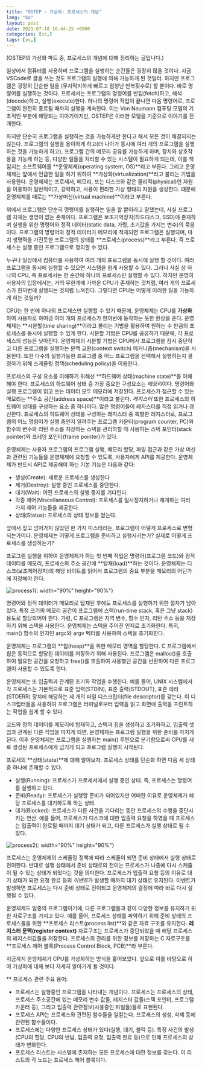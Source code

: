 ```yaml
---
title: "OSTEP - 가상화: 프로세스의 개념"
lang: "ko"
layout: post
date: 2021-07-18 16:44:25 +0900
categories: [os,]
tags: [os,]
---
```


(OSTEP의 가상화 파트 중, 프로세스의 개념에 대해 정리하는 글입니다.)

일상에서 컴퓨터를 사용하며 프로그램을 실행하는 순간들은 굉장히 많을 것이다. 지금 VSCode로 글을 쓰는 것도 프로그램의 실행에 의해 가능하게 된 것일터. 하지만 프로그램은 굉장히 단순한 일을 (무지막지하게 빠르고 엄청난 반복횟수로) 할 뿐이다. 바로 명령어를 실행하는 것이다. 프로세서는 프로그램의 명령어를 반입(fetch)하고, 해석(decode)하고, 실행(execute)한다. 하나의 명령어 작업이 끝나면 다음 명령어로, 프로그램이 완전히 종료될 때까지 실행을 계속한다. 이는 Von Neumann 컴퓨팅 모델의 기초적인 부분에 해당되는 이야기이지만, OSTEP은 이러한 모델을 기준으로 이야기를 전개한다.

하지만 단순히 프로그램을 실행하는 것을 가능하게만 한다고 해서 모든 것이 해결되지는 않는다. 프로그램의 실행을 용이하게 하고(더 나아가 동시에 여러 개의 프로그램을 실행하는 것을 가능하게 하고), 프로그램 간의 메모리 공유를 가능하게 하며, 장치와 상호작용을 가능케 하는 등, 다양한 일들을 처리할 수 있는 시스템이 필요하게 되는데, 이를 책임지는 소프트웨어를 **운영체제(operating system, OS)**라고 부른다. 그리고 운영체제는 앞에서 언급한 일을 하기 위하여 **가상화(virtualization)**라고 불리는 기법을 사용한다. 운영체제는 프로세서, 메모리, 또는 디스크와 같은 물리적(physical)인 자원을 이용하여 일반적이고, 강력하고, 사용이 편리한 가상 형태의 자원을 생성한다. 떄문에 운영체제를 때로는 **가상머신(virtual machine)**이라고 부른다.

위에서 프로그램은 단순히 명령어를 실행하는 일을 할 뿐이라고 말했는데, 사실 프로그램 자체는 생명이 없는 존재이다. 프로그램은 보조기억장치(하드디스크, SSD)에 존재하며 실행을 위한 명령어와 정적 데이터(static data, 가령, 초기값을 가지는 변수)의 묶음이다. 프로그램의 명령어와 정적 데이터가 메모리에 적재되면 프로그램은 실행되며, 마치 생명력을 가진듯한 프로그램의 상태를 **프로세스(process)**라고 부른다. 즉 프로세스는 실행 중인 프로그램으로 정의할 수 있다.

누구나 일상에서 컴퓨터를 사용하여 여러 개의 프로그램을 동시에 실행 할 것이다. 여러 프로그램을 동시에 실행할 수 있으면 시스템을 쉽게 사용할 수 있다. 그러나 사실 상 하나의 CPU, 즉 프로세서는 한 순간에 하나의 프로세스만 실행할 수 있다. 하지만 분명히 사용자의 입장에서는, 거의 무한개에 가까운 CPU가 존재하는 것처럼, 여러 개의 프로세스가 한꺼번에 실행되는 것처럼 느껴진다. 그렇다면 CPU는 어떻게 이러한 일을 가능하게 하는 것일까?

CPU는 한 번에 하나의 프로세스만 실행할 수 있기 때문에, 운영체제는 CPU를 **가상화**하여 사용자로 하여금 여러 개의 프로세스가 한꺼번에 동작하는 듯한 환상을 준다. 운영체제는 **시분할(time sharing)**이라고 불리는 기법을 활용하여 원하는 수 만큼의 프로세스를 동시에 실행할 수 있게 한다. 시분할 기법은 CPU를 공유하기 때문에, 각 프로세스의 성능은 낮아진다. 운영체제의 시분할 기법은 CPU에서 프로그램을 잠시 중단하고 다른 프로그램을 실행하는 문맥 교환(context switch) 메커니즘(mechanism)을 사용한다. 또한 다수의 실행가능한 프로그램 중 어느 프로그램을 선택해서 실행하는지 결정하기 위해 스케쥴링 정책(scheduling policy)을 이용한다.

프로세스의 구성 요소를 이해하기 위해선 **하드웨어 상태(machine state)**를 이해해야 한다. 프로세스의 하드웨어 상태 중 가장 중요한 구성요소는 *메모리*이다. 명령어와 실행 프로그램이 읽고 쓰는 데이터 모두 메모리에 저장된다. 프로세스가 접근할 수 있는 메모리는 **주소 공간(address space)**이라고 불린다. *레지스터* 또한 프로세스의 하드웨어 상태를 구성하는 요소 중 하나이다. 많은 명령어들이 레지스터를 직접 읽거나 갱신한다. 프로세스의 하드웨어 상태를 구성하는 레지스터 중 특별한 레지스터로, 프로그램의 어느 명령어가 실행 중인지 알려주는 프로그램 카운터(program counter, PC)와 함수의 변수와 리턴 주소를 저장하는 스택을 관리하할 때 사용하는 스택 포인터(stack pointer)와 프레임 포인터(frame pointer)가 있다.

운영체제는 사용자 프로그램의 프로그램 실행, 메모리 할당, 파일 접근과 같은 가상 머신과 관련된 기능들을 운영체제에 요청할 수 있도록, 사용자에게 API를 제공한다. 운영체제가 반드시 API로 제공해야 하는 기본 기능은 다음과 같다:

- 생성(Create): 새로운 프로세스를 생성한다
- 제거(Destroy): 실행 중인 프로세스를 중단한다.
- 대기(Wait): 어떤 프로세스의 실행 중지를 기다린다.
- 각종 제어(Miscellaneous Control): 프로세스를 일시정지하거나 재개하는 여러 가지 제어 기능들을 제공한다.
- 상태(Status): 프로세스의 상태 정보를 얻는다.<br/>


앞에서 짚고 넘어가지 않았던 한 가지 미스테리는, 프로그램이 어떻게 프로세스로 변형되는가이다. 운영체제는 어떻게 프로그램을 준비하고 실행시키는가? 실제로 어떻게 프로세스를 생성하는가?

프로그램 실행을 위하여 운영체제가 하는 첫 번째 작업은 명령어(프로그램 코드)와 정적 데이터를 메모리, 프로세스의 주소 공간에 **탑재(load)**하는 것이다. 운영체제는 디스크(보조제어장치)의 해당 바이트를 읽어서 프로그램의 중요 부분을 메모리의 어딘가에 저장해야 한다.

![process1](https://typiespectre.github.io/images/process1.png){: width="90%" height="90%"}

명령어와 정적 데이터가 메모리로 탑재된 후에도 프로세스를 실행하기 위한 절차가 남아있다. 특정 크기의 메모리 공간이 프로그램에 스택(run-time stack, 혹은 그냥 stack) 용도로 할당되어야 한다. 가령, C 프로그램은 지역 변수, 함수 인자, 리턴 주소 등을 저장하기 위해 스택을 사용한다. 운영체제는 스택을 주어진 인지로 초기화한다. 특히, main() 함수의 인자인 argc와 argv 벡터를 사용하여 스택을 초기화한다.

운영체제는 프로그램의 **힙(heap)**을 위한 메모리 영역을 할당한다. C 프로그램에서 힙은 동적으로 할당된 데이터를 저장하기 위해 사용된다. 프로그램은 malloc()을 호출하여 필요한 공간을 요청하고 free()를 호출하여 사용했던 공간을 반환하여 다른 프로그램이 사용할 수 있도록 한다.

운영체제는 또 입출력과 관계된 초기화 작업을 수행한다. 예를 들어, UNIX 시스템에서 각 프로세스는 기본적으로 표준 입력(STDIN), 표준 출력(STDOUT), 표준 에러(STDERR) 장치에 해당하는 세 개의 파일 디스크립터(file descriptor)를 갖는다. 이 디스크립터들을 사용하여 프로그램은 터미널로부터 입력을 읽고 화면에 출력을 프린트하는 작업을 쉽게 할 수 있다.

코드와 정적 데이터를 메모리에 탑재하고, 스택과 힙을 생성하고 초기화하고, 입출력 셋업과 관계된 다른 직업을 마치게 되면, 운영체제는 프로그램 실행을 위한 준비를 마치게 된다. 이후 운영체제는 프로그램을 실행하는 main() 루틴으로 분기함으로써 CPU를 새로 생성된 프로세스에게 넘기게 되고 프로그램 실행이 시작된다.

프로세의 **상태(state)**에 대해 알아보자. 프로세스 상태를 단순화 하면 다음 세 상태 중 하나에 존재할 수 있다.

- 실행(Running): 프로세스가 프로세서에서 실행 중인 상태. 즉, 프로세스는 명령어를 실행하고 있다.
- 준비(Ready): 프로세스가 실행할 준비가 되어있지만 어떠한 이유로 운영체제가 해당 프로세스를 대기하도록 하는 상태.
- 대기(Blocked): 프로세스가 다른 사건을 기다리는 동안 프로세스의 수행을 중단시키는 연산. 예를 들어, 프로세스가 디스크에 대한 입출력 요청을 하였을 때 프로세스는 입출력이 완료될 때까지 대기 상태가 되고, 다른 프로세스가 실행 상태로 될 수 있다.<br/>

![process2](https://typiespectre.github.io/images/process2.png){: width="90%" height="90%"}


프로세스는 운영체제의 스케줄링 정책에 따라 스케줄이 되면 준비 상태에서 실행 상태로 전이한다. 반대로 실행 상태에서 준비 상태로의 전이는 프로세스가 나중에 다시 스케줄이 될 수 있는 상태가 되었다는 것을 의미한다. 프로세스가 입출력 요청 등의 이유로 대기 상태가 되면 요청 완료 등의 *이벤트*가 발생할 때까지 대기 상태로 유지된다. 이벤트가 발생하면 프로세스는 다시 준비 상태로 전이되고 운영체제의 결정에 따라 바로 다시 실행될 수 있다.

운영체제도 일종의 프로그램이기에, 다른 프로그램들과 같이 다양한 정보를 유지하기 위한 자료구조를 가지고 있다. 예를 들어, 프로세스 상태를 파악하기 위해 준비 상태의 프로세스들을 위한 **프로세스 리스트(process list)**와 같은 자료 구조를 유지한다. **레지스터 문맥(register context)** 자료구조는 프로세스가 중단되었을 때 해당 프로세스의 레지스터값들을 저장한다. 프로세스의 관리를 위한 정보를 저장하는 C 자료구조를 **프로세스 제어 블록(Process Control Block, PCB)**라 부른다.

지금까지 운영체제가 CPU를 가상화하는 방식을 훑어보았다. 앞으로 이를 바탕으로 하여 가상화에 대해 보다 자세히 알아가게 될 것이다.

** 프로세스 관련 주요 용어:
- 프로세스는 실행중인 프로그램을 나타내는 개념이다. 프로세스는 프로세스의 상태, 프로세스 주소공간에 있는 메모리 변수 값들, 레지스터 값들(스택 포인터, 프로그램 카운터 등), 그리고 입출력 관련정보(사용중인 파일들)들로 표현된다.
- 프로세스 API는 프로세스와 관련된 함수들을 일컫는다. 프로세스의 생성, 삭제 등에 관련된 함수들이다.
- 프로세스에는 다양한 프로세스 상태가 있다(실행, 대기, 블럭 등). 특정 사건의 발생(CPU의 할당, CPU의 반납, 입출력 요청, 입출력 완료 등)으로 인해 프로세스의 상태가 변화한다.
- 프로세스 리스트는 시스템에 존재하는 모든 프로세스에 대한 정보를 갖는다. 이 리스트의 각 노드는 프로세스 제어 블록이다.